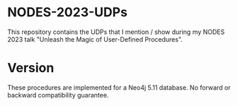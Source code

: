 
# NODES-2023-UDPs

This repository contains the UDPs that I mention / show during my NODES 2023 talk "Unleash the Magic of User-Defined Procedures".

# Version

These procedures are implemented for a Neo4j 5.11 database. No forward or backward compatibility guarantee.
